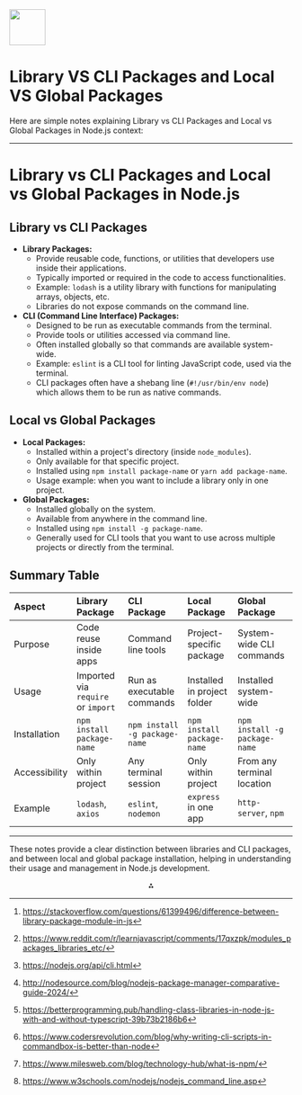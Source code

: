 <img src="https://r2cdn.perplexity.ai/pplx-full-logo-primary-dark%402x.png" style="height:64px;margin-right:32px"/>

# Library VS CLI Packages and Local VS Global Packages

Here are simple notes explaining Library vs CLI Packages and Local vs Global Packages in Node.js context:

***

# Library vs CLI Packages and Local vs Global Packages in Node.js

## Library vs CLI Packages

- **Library Packages:**
    - Provide reusable code, functions, or utilities that developers use inside their applications.
    - Typically imported or required in the code to access functionalities.
    - Example: `lodash` is a utility library with functions for manipulating arrays, objects, etc.
    - Libraries do not expose commands on the command line.
- **CLI (Command Line Interface) Packages:**
    - Designed to be run as executable commands from the terminal.
    - Provide tools or utilities accessed via command line.
    - Often installed globally so that commands are available system-wide.
    - Example: `eslint` is a CLI tool for linting JavaScript code, used via the terminal.
    - CLI packages often have a shebang line (`#!/usr/bin/env node`) which allows them to be run as native commands.


## Local vs Global Packages

- **Local Packages:**
    - Installed within a project's directory (inside `node_modules`).
    - Only available for that specific project.
    - Installed using `npm install package-name` or `yarn add package-name`.
    - Usage example: when you want to include a library only in one project.
- **Global Packages:**
    - Installed globally on the system.
    - Available from anywhere in the command line.
    - Installed using `npm install -g package-name`.
    - Generally used for CLI tools that you want to use across multiple projects or directly from the terminal.


## Summary Table

| Aspect | Library Package | CLI Package | Local Package | Global Package |
| :-- | :-- | :-- | :-- | :-- |
| Purpose | Code reuse inside apps | Command line tools | Project-specific package | System-wide CLI commands |
| Usage | Imported via `require` or `import` | Run as executable commands | Installed in project folder | Installed system-wide |
| Installation | `npm install package-name` | `npm install -g package-name` | `npm install package-name` | `npm install -g package-name` |
| Accessibility | Only within project | Any terminal session | Only within project | From any terminal location |
| Example | `lodash`, `axios` | `eslint`, `nodemon` | `express` in one app | `http-server`, `npm` |


***

These notes provide a clear distinction between libraries and CLI packages, and between local and global package installation, helping in understanding their usage and management in Node.js development.
<span style="display:none">[^1][^2][^3][^4][^5][^6][^7][^8]</span>

<div style="text-align: center">⁂</div>

[^1]: https://stackoverflow.com/questions/61399496/difference-between-library-package-module-in-js

[^2]: https://www.reddit.com/r/learnjavascript/comments/17qxzpk/modules_packages_libraries_etc/

[^3]: https://nodejs.org/api/cli.html

[^4]: http://nodesource.com/blog/nodejs-package-manager-comparative-guide-2024/

[^5]: https://betterprogramming.pub/handling-class-libraries-in-node-js-with-and-without-typescript-39b73b2186b6

[^6]: https://www.codersrevolution.com/blog/why-writing-cli-scripts-in-commandbox-is-better-than-node

[^7]: https://www.milesweb.com/blog/technology-hub/what-is-npm/

[^8]: https://www.w3schools.com/nodejs/nodejs_command_line.asp

